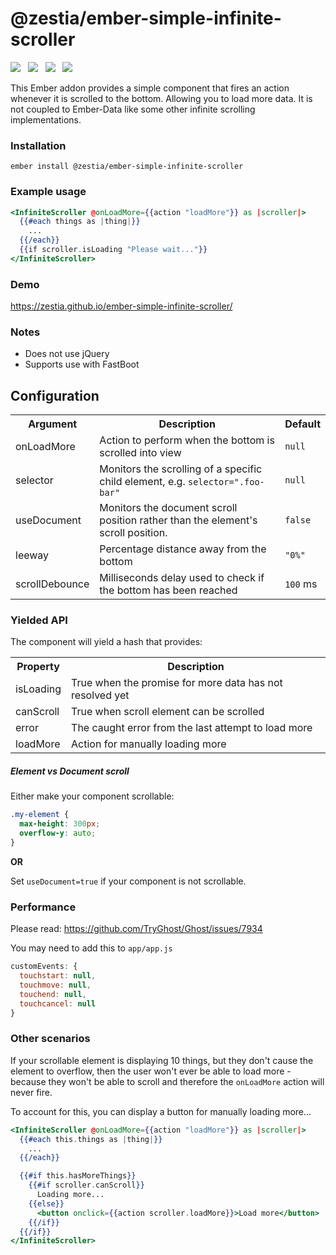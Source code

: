 # @zestia/ember-simple-infinite-scroller

<a href="http://emberobserver.com/addons/ember-simple-infinite-scroller"><img src="http://emberobserver.com/badges/ember-simple-infinite-scroller.svg"></a> &nbsp; <a href="https://david-dm.org/zestia/ember-simple-infinite-scroller#badge-embed"><img src="https://david-dm.org/zestia/ember-simple-infinite-scroller.svg"></a> &nbsp; <a href="https://david-dm.org/zestia/ember-simple-infinite-scroller#dev-badge-embed"><img src="https://david-dm.org/zestia/ember-simple-infinite-scroller/dev-status.svg"></a> &nbsp; <a href="http://travis-ci.org/zestia/ember-simple-infinite-scroller"><img src="https://travis-ci.org/zestia/ember-simple-infinite-scroller.svg?branch=master"></a>

This Ember addon provides a simple component that fires an action whenever it is scrolled to the bottom.
Allowing you to load more data. It is not coupled to Ember-Data like some other infinite scrolling implementations.

### Installation
```
ember install @zestia/ember-simple-infinite-scroller
```

### Example usage

```handlebars
<InfiniteScroller @onLoadMore={{action "loadMore"}} as |scroller|>
  {{#each things as |thing|}}
    ...
  {{/each}}
  {{if scroller.isLoading "Please wait..."}}
</InfiniteScroller>
```

### Demo

<a href="https://zestia.github.io/ember-simple-infinite-scroller/#/example-1">
  https://zestia.github.io/ember-simple-infinite-scroller/
</a>

### Notes

* Does not use jQuery
* Supports use with FastBoot

## Configuration

<table>
  <tr>
    <th>Argument</th>
    <th>Description</th>
    <th>Default</th>
  </tr>
  <tr>
    <td>onLoadMore</td>
    <td>Action to perform when the bottom is scrolled into view</td>
    <td><code>null</code></td>
  </tr>
  <tr>
    <td>selector</td>
    <td>Monitors the scrolling of a specific child element, e.g. <code>selector=".foo-bar"</code></td>
    <td><code>null</code></td>
  </tr>
  <tr>
    <td>useDocument</td>
    <td>Monitors the document scroll position rather than the element's scroll position.</td>
    <td><code>false</code></td>
  </tr>
  <tr>
    <td>leeway</td>
    <td>Percentage distance away from the bottom</td>
    <td><code>"0%"</code></td>
  </tr>
  <tr>
    <td>scrollDebounce</td>
    <td>Milliseconds delay used to check if the bottom has been reached</td>
    <td><code>100</code> ms</td>
  </tr>
</table>

### Yielded API

The component will yield a hash that provides:

<table>
  <tr>
    <th>Property</th>
    <th>Description</th>
  </tr>
  <tr>
    <td>isLoading</td>
    <td>True when the promise for more data has not resolved yet</td>
  </tr>
  <tr>
    <td>canScroll</td>
    <td>True when scroll element can be scrolled</td>
  </tr>
  <tr>
    <td>error</td>
    <td>The caught error from the last attempt to load more</td>
  </tr>
  <tr>
    <td>loadMore</td>
    <td>Action for manually loading more</td>
  </tr>
</table>

##### Element vs Document scroll

Either make your component scrollable:

```css
.my-element {
  max-height: 300px;
  overflow-y: auto;
}
```

**OR**

Set `useDocument=true` if your component is not scrollable.

### Performance

Please read: https://github.com/TryGhost/Ghost/issues/7934

You may need to add this to `app/app.js`

```javascript
customEvents: {
  touchstart: null,
  touchmove: null,
  touchend: null,
  touchcancel: null
}
```

### Other scenarios

If your scrollable element is displaying 10 things, but they don't cause the element to overflow,
then the user won't ever be able to load more - because they won't be able to scroll and therefore
the `onLoadMore` action will never fire.

To account for this, you can display a button for manually loading more...

```handlebars
<InfiniteScroller @onLoadMore={{action "loadMore"}} as |scroller|>
  {{#each this.things as |thing|}}
    ...
  {{/each}}

  {{#if this.hasMoreThings}}
    {{#if scroller.canScroll}}
      Loading more...
    {{else}}
      <button onclick={{action scroller.loadMore}}>Load more</button>
    {{/if}}
  {{/if}}
</InfiniteScroller>
```
